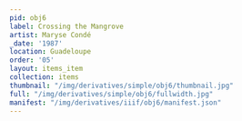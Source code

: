 ```yaml
---
pid: obj6
label: Crossing the Mangrove
artist: Maryse Condé
_date: '1987'
location: Guadeloupe
order: '05'
layout: items_item
collection: items
thumbnail: "/img/derivatives/simple/obj6/thumbnail.jpg"
full: "/img/derivatives/simple/obj6/fullwidth.jpg"
manifest: "/img/derivatives/iiif/obj6/manifest.json"
---
```

